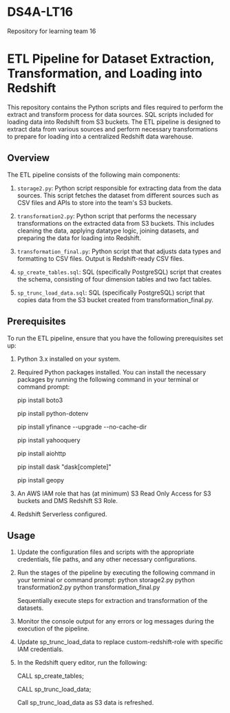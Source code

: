 # DS4A-LT16
Repository for learning team 16
# ETL Pipeline for Dataset Extraction, Transformation, and Loading into Redshift

This repository contains the Python scripts and files required to perform the extract and transform process for data sources. SQL scripts included for loading data into Redshift from S3 buckets. The ETL pipeline is designed to extract data from various sources and perform necessary transformations to prepare for loading into a centralized Redshift data warehouse.

## Overview

The ETL pipeline consists of the following main components:

1. `storage2.py`: Python script responsible for extracting data from the data sources. This script fetches the dataset from different sources such as CSV files and APIs to store into the team's S3 buckets.

2. `transformation2.py`: Python script that performs the necessary transformations on the extracted data from S3 buckets. This includes cleaning the data, applying datatype logic, joining datasets, and preparing the data for loading into Redshift.

3. `transformation_final.py`: Python script that that adjusts data types and formatting to CSV files. Output is Redshift-ready CSV files. 

4. `sp_create_tables.sql`: SQL (specifically PostgreSQL) script that creates the schema, consisting of four dimension tables and two fact tables.
   
5. `sp_trunc_load_data.sql`: SQL (specifically PostgreSQL) script that copies data from the S3 bucket created from transformation_final.py.
 
## Prerequisites

To run the ETL pipeline, ensure that you have the following prerequisites set up:

1. Python 3.x installed on your system.

2. Required Python packages installed. You can install the necessary packages by running the following command in your terminal or command prompt:

      pip install boto3
   
      pip install python-dotenv
   
      pip install yfinance --upgrade --no-cache-dir
   
      pip install yahooquery
   
      pip install aiohttp
   
      pip install dask "dask[complete]"
   
      pip install geopy
3. An AWS IAM role that has (at minimum) S3 Read Only Access for S3 buckets and DMS Redshift S3 Role.
4. Redshift Serverless configured.

## Usage

1. Update the configuration files and scripts with the appropriate credentials, file paths, and any other necessary configurations.

2. Run the stages of the pipeline by executing the following command in your terminal or command prompt:
       python storage2.py
       python transformation2.py
       python transformation_final.py
   
   Sequentially execute steps for extraction and transformation of the datasets. 
4. Monitor the console output for any errors or log messages during the execution of the pipeline.

5. Update sp_trunc_load_data to replace custom-redshift-role with specific IAM credentials.
   
6. In the Redshift query editor, run the following:
   
	CALL sp_create_tables;

	CALL sp_trunc_load_data;

      Call sp_trunc_load_data as S3 data is refreshed.
